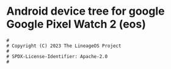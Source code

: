 # Android device tree for google Google Pixel Watch 2 (eos)

```
#
# Copyright (C) 2023 The LineageOS Project
#
# SPDX-License-Identifier: Apache-2.0
#
```
